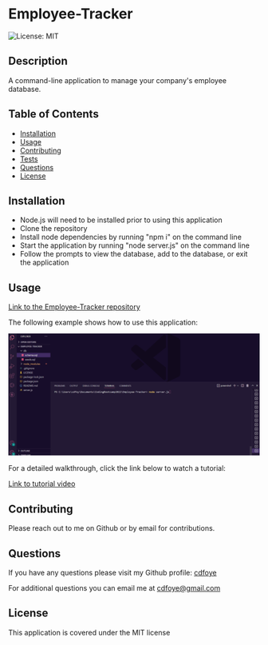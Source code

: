 # Employee-Tracker

  ![License: MIT](https://img.shields.io/badge/License-MIT-yellow.svg)

  ## Description
  A command-line application to manage your company's employee database.
  
  
  ## Table of Contents
  
  - [Installation](#installation)
  - [Usage](#usage)
  - [Contributing](#contributing)
  - [Tests](#tests)
  - [Questions](#questions)
  - [License](#license)
  
  ## Installation
  - Node.js will need to be installed prior to using this application
  - Clone the repository
  - Install node dependencies by running "npm i" on the command line
  - Start the application by running "node server.js" on the command line
  - Follow the prompts to view the database, add to the database, or exit the application
  
  
  
  ## Usage
  [Link to the Employee-Tracker repository](https://github.com/cdfoye/Employee-Tracker)

  The following example shows how to use this application:

  ![gif tutorial of project](./Assets/Images/mockup.gif)

  For a detailed walkthrough, click the link below to watch a tutorial:

  [Link to tutorial video](https://drive.google.com/file/d/1L2QNGVUVqwPzAHrrLhIid_SW0HHMUl12/view)

  
  
  ## Contributing
  Please reach out to me on Github or by email for contributions.
  
  
 ## Questions

  If you have any questions please visit my Github profile: [cdfoye](https://github.com/cdfoye)

  For additional questions you can email me at cdfoye@gmail.com
  
  ## License

  This application is covered under the MIT license